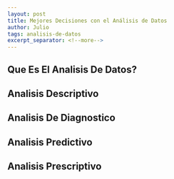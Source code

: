 ```yaml
---
layout: post
title: Mejores Decisiones con el Análisis de Datos
author: Julio
tags: analisis-de-datos
excerpt_separator: <!--more-->
---
```


<!--more-->

## Que Es El Analisis De Datos?

## Analisis Descriptivo

## Analisis De Diagnostico

## Analisis Predictivo

## Analisis Prescriptivo

